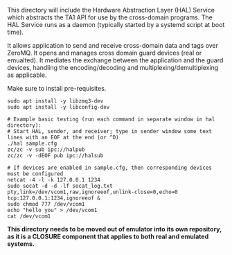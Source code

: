 This directory will include the Hardware Abstraction Layer (HAL) Service which
abstracts the TA1 API for use by the cross-domain programs. The HAL Service
runs as a daemon (typically started by a systemd script at boot time).  

It allows application to send and receive cross-domain data and tags over
ZeroMQ. It opens and manages cross domain guard devices (real or emualted). It
mediates the exchange between the application and the guard devices, handling
the encoding/decoding and multiplexing/demultiplexing as applicable.

Make sure to install pre-requisites.
```
sudo apt install -y libzmq3-dev
sudo apt install -y libconfig-dev
```

```
# Example basic testing (run each command in separate window in hal directory):
# Start HAL, sender, and receiver; type in sender window some text lines with an EOF at the end (or ^D)
./hal sample.cfg
zc/zc -v sub ipc://halpub
zc/zc -v -dEOF pub ipc://halsub

# If devices are enabled in sample.cfg, then corresponding devices must be configured
netcat -4 -l -k 127.0.0.1 1234
sudo socat -d -d -lf socat_log.txt pty,link=/dev/vcom1,raw,ignoreeof,unlink-close=0,echo=0 tcp:127.0.0.1:1234,ignoreeof &
sudo chmod 777 /dev/vcom1
echo "hello you" > /dev/vcom1
cat /dev/vcom1
```

**This directory needs to be moved out of emulator into its own repository, as it
is a CLOSURE component that applies to both real and emulated systems.**

